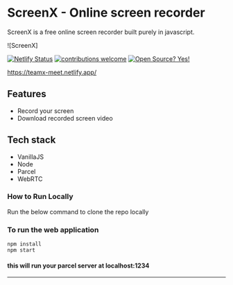 # ScreenX - Online screen recorder

ScreenX is a free online screen recorder built purely in javascript.

![ScreenX]

[![Netlify Status](https://api.netlify.com/api/v1/badges/e5be14e5-cbff-4445-b81f-75b5cdfa33d4/deploy-status)](https://app.netlify.com/sites/screenx/deploys)
[
![contributions welcome](https://img.shields.io/badge/contributions-welcome-brightgreen.svg?style=flat)](https://github.com/dwyl/esta/issues) [![Open Source? Yes!](https://badgen.net/badge/Open%20Source%20%3F/Yes%21/blue?icon=github)](https://github.com/kothariji/SyntaxMeets)

https://teamx-meet.netlify.app/

## Features

- Record your screen
- Download recorded screen video

## Tech stack

- VanillaJS
- Node
- Parcel
- WebRTC

### How to Run Locally

Run the below command to clone the repo locally

### To run the web application

```
npm install
npm start
```

#### this will run your parcel server at localhost:1234

---

